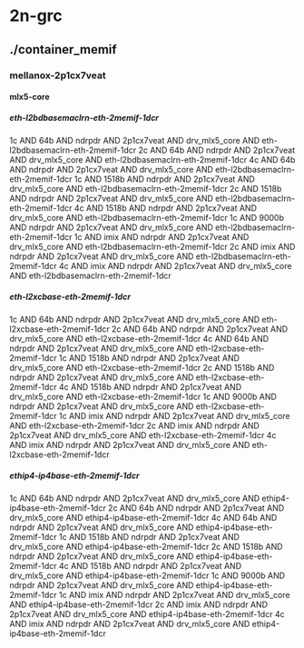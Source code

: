 # 2n-grc
## ./container_memif
### mellanox-2p1cx7veat
#### mlx5-core
##### eth-l2bdbasemaclrn-eth-2memif-1dcr
1c AND 64b AND ndrpdr AND 2p1cx7veat AND drv_mlx5_core AND eth-l2bdbasemaclrn-eth-2memif-1dcr
2c AND 64b AND ndrpdr AND 2p1cx7veat AND drv_mlx5_core AND eth-l2bdbasemaclrn-eth-2memif-1dcr
4c AND 64b AND ndrpdr AND 2p1cx7veat AND drv_mlx5_core AND eth-l2bdbasemaclrn-eth-2memif-1dcr
1c AND 1518b AND ndrpdr AND 2p1cx7veat AND drv_mlx5_core AND eth-l2bdbasemaclrn-eth-2memif-1dcr
2c AND 1518b AND ndrpdr AND 2p1cx7veat AND drv_mlx5_core AND eth-l2bdbasemaclrn-eth-2memif-1dcr
4c AND 1518b AND ndrpdr AND 2p1cx7veat AND drv_mlx5_core AND eth-l2bdbasemaclrn-eth-2memif-1dcr
1c AND 9000b AND ndrpdr AND 2p1cx7veat AND drv_mlx5_core AND eth-l2bdbasemaclrn-eth-2memif-1dcr
1c AND imix AND ndrpdr AND 2p1cx7veat AND drv_mlx5_core AND eth-l2bdbasemaclrn-eth-2memif-1dcr
2c AND imix AND ndrpdr AND 2p1cx7veat AND drv_mlx5_core AND eth-l2bdbasemaclrn-eth-2memif-1dcr
4c AND imix AND ndrpdr AND 2p1cx7veat AND drv_mlx5_core AND eth-l2bdbasemaclrn-eth-2memif-1dcr
##### eth-l2xcbase-eth-2memif-1dcr
1c AND 64b AND ndrpdr AND 2p1cx7veat AND drv_mlx5_core AND eth-l2xcbase-eth-2memif-1dcr
2c AND 64b AND ndrpdr AND 2p1cx7veat AND drv_mlx5_core AND eth-l2xcbase-eth-2memif-1dcr
4c AND 64b AND ndrpdr AND 2p1cx7veat AND drv_mlx5_core AND eth-l2xcbase-eth-2memif-1dcr
1c AND 1518b AND ndrpdr AND 2p1cx7veat AND drv_mlx5_core AND eth-l2xcbase-eth-2memif-1dcr
2c AND 1518b AND ndrpdr AND 2p1cx7veat AND drv_mlx5_core AND eth-l2xcbase-eth-2memif-1dcr
4c AND 1518b AND ndrpdr AND 2p1cx7veat AND drv_mlx5_core AND eth-l2xcbase-eth-2memif-1dcr
1c AND 9000b AND ndrpdr AND 2p1cx7veat AND drv_mlx5_core AND eth-l2xcbase-eth-2memif-1dcr
1c AND imix AND ndrpdr AND 2p1cx7veat AND drv_mlx5_core AND eth-l2xcbase-eth-2memif-1dcr
2c AND imix AND ndrpdr AND 2p1cx7veat AND drv_mlx5_core AND eth-l2xcbase-eth-2memif-1dcr
4c AND imix AND ndrpdr AND 2p1cx7veat AND drv_mlx5_core AND eth-l2xcbase-eth-2memif-1dcr
##### ethip4-ip4base-eth-2memif-1dcr
1c AND 64b AND ndrpdr AND 2p1cx7veat AND drv_mlx5_core AND ethip4-ip4base-eth-2memif-1dcr
2c AND 64b AND ndrpdr AND 2p1cx7veat AND drv_mlx5_core AND ethip4-ip4base-eth-2memif-1dcr
4c AND 64b AND ndrpdr AND 2p1cx7veat AND drv_mlx5_core AND ethip4-ip4base-eth-2memif-1dcr
1c AND 1518b AND ndrpdr AND 2p1cx7veat AND drv_mlx5_core AND ethip4-ip4base-eth-2memif-1dcr
2c AND 1518b AND ndrpdr AND 2p1cx7veat AND drv_mlx5_core AND ethip4-ip4base-eth-2memif-1dcr
4c AND 1518b AND ndrpdr AND 2p1cx7veat AND drv_mlx5_core AND ethip4-ip4base-eth-2memif-1dcr
1c AND 9000b AND ndrpdr AND 2p1cx7veat AND drv_mlx5_core AND ethip4-ip4base-eth-2memif-1dcr
1c AND imix AND ndrpdr AND 2p1cx7veat AND drv_mlx5_core AND ethip4-ip4base-eth-2memif-1dcr
2c AND imix AND ndrpdr AND 2p1cx7veat AND drv_mlx5_core AND ethip4-ip4base-eth-2memif-1dcr
4c AND imix AND ndrpdr AND 2p1cx7veat AND drv_mlx5_core AND ethip4-ip4base-eth-2memif-1dcr